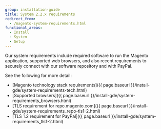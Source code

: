 ```yaml
---
group: installation-guide
title: System 2.2.x requirements
redirect_from:
  - /magento-system-requirements.html
functional_areas:
  - Install
  - System
  - Setup
---
```


Our system requirements include required software to run the Magento application, supported web browsers, and also recent requirements to securely connect with our software repository and with PayPal.

See the following for more detail:

* [Magento technology stack requirements]({{ page.baseurl }}/install-gde/system-requirements-tech.html)
* [Supported browsers]({{ page.baseurl }}/install-gde/system-requirements_browsers.html)
* [TLS requirement for repo.magento.com]({{ page.baseurl }}/install-gde/system-requirements_repo-tls1-2.html)
* [TLS 1.2 requirement for PayPal]({{ page.baseurl }}/install-gde/system-requirements_tls1-2.html)

